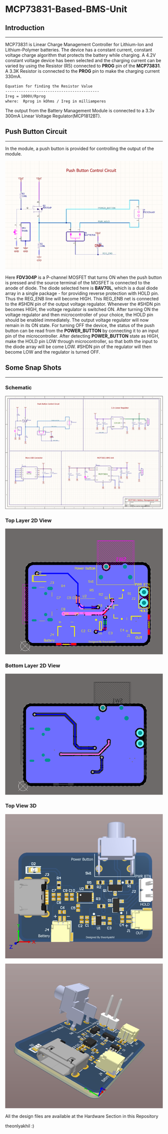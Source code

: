 # MCP73831-Based-BMS-Unit

## Introduction
-----------------------------------------------------

MCP73831 is Linear Charge Management Controller for Lithium-Ion and Lithium-Polymer batteries.
The device has a constant current, constant voltage charge algorithm that protects the battery while charging. A 4.2V constant voltage device has been selected and the charging current can be varied by using the Resistor (R5) connected to **PROG** pin of the **MCP73831**. A 3.3K Resistor is connected to the **PROG** pin to  make the charging current 330mA. 
```
Equation for finding the Resistor Value
------------------------------------------
Ireg = 1000V/Rprog 
where:  Rprog in kOhms / Ireg in milliamperes
```
The output from the Battery Management Module is connected to a 3.3v 300mA Linear Voltage Regulator(MCP1812BT). 

## Push Button Circuit 
---------------------------------------------------------------

In the module, a push button is provided for controlling the output of the module. 

![push button schematic](https://github.com/theonlyakhil/MCP73831-Based-BMS-Unit/blob/main/Snap/pushbutton_ctrl.png)

Here **FDV304P** is a P-channel MOSFET that turns ON when the push button is pressed and the source terminal of the MOSFET is connected to the anode of diode. The diode  selected here is **BAV70L**, which is a dual diode array in a single package - for providing reverse protection with HOLD pin. Thus the REG_ENB line will become HIGH. This REG_ENB net is connected to the #SHDN pin of the output voltage regulator. Whenever the #SHDN pin becomes HIGH, the voltage regulator is switched ON. After turning ON the voltage regulator and then microcontroller of your choice, the HOLD pin should be enabled immediately. The output voltage regulator will now remain in its ON state. For turning OFF the device, the status of the push button can be read from the **POWER_BUTTON** by connecting it to an input pin of the microcontroller. After detecting **POWER_BUTTON** state as HIGH, make the HOLD pin LOW through microcontroller, so that both the input to the diode array will be come LOW. #SHDN pin of the regulator will then become LOW and the regulator is turned OFF.

## Some Snap Shots 
--------------------------------------------------------------------

### Schematic 

![Schematic](https://github.com/theonlyakhil/MCP73831-Based-BMS-Unit/blob/main/Snap/schematic.png)

### Top Layer 2D View

![top layer 2d](https://github.com/theonlyakhil/MCP73831-Based-BMS-Unit/blob/main/Snap/TopLayer_2d.png)

### Bottom Layer 2D View

![bottom layer 2d](https://github.com/theonlyakhil/MCP73831-Based-BMS-Unit/blob/main/Snap/BottomLayer_2d.png)

### Top View 3D

![Top view](https://github.com/theonlyakhil/MCP73831-Based-BMS-Unit/blob/main/Snap/TopView_3d.png)

![ISO VIEW](https://github.com/theonlyakhil/MCP73831-Based-BMS-Unit/blob/main/Snap/Iso_view.png)

All the design files are available at the Hardware Section in this Repository 

theonlyakhil :)


